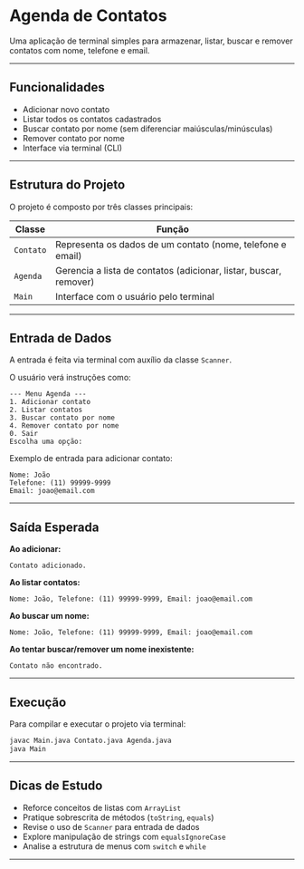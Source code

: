 # Agenda de Contatos

Uma aplicação de terminal simples para armazenar, listar, buscar e remover contatos com nome, telefone e email.

---

## Funcionalidades

- Adicionar novo contato
- Listar todos os contatos cadastrados
- Buscar contato por nome (sem diferenciar maiúsculas/minúsculas)
- Remover contato por nome
- Interface via terminal (CLI)

---

## Estrutura do Projeto

O projeto é composto por três classes principais:

| Classe    | Função                                                        |
|-----------|---------------------------------------------------------------|
| `Contato` | Representa os dados de um contato (nome, telefone e email)    |
| `Agenda`  | Gerencia a lista de contatos (adicionar, listar, buscar, remover) |
| `Main`    | Interface com o usuário pelo terminal                         |

---

## Entrada de Dados

A entrada é feita via terminal com auxílio da classe `Scanner`.

O usuário verá instruções como:

```
--- Menu Agenda ---
1. Adicionar contato
2. Listar contatos
3. Buscar contato por nome
4. Remover contato por nome
0. Sair
Escolha uma opção:
```

Exemplo de entrada para adicionar contato:

```
Nome: João
Telefone: (11) 99999-9999
Email: joao@email.com
```

---

## Saída Esperada

**Ao adicionar:**

```
Contato adicionado.
```

**Ao listar contatos:**

```
Nome: João, Telefone: (11) 99999-9999, Email: joao@email.com
```

**Ao buscar um nome:**

```
Nome: João, Telefone: (11) 99999-9999, Email: joao@email.com
```

**Ao tentar buscar/remover um nome inexistente:**

```
Contato não encontrado.
```

---

## Execução

Para compilar e executar o projeto via terminal:

```bash
javac Main.java Contato.java Agenda.java
java Main
```

---

## Dicas de Estudo

- Reforce conceitos de listas com `ArrayList`
- Pratique sobrescrita de métodos (`toString`, `equals`)
- Revise o uso de `Scanner` para entrada de dados
- Explore manipulação de strings com `equalsIgnoreCase`
- Analise a estrutura de menus com `switch` e `while`

---
